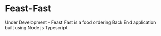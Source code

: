 # Feast-Fast
Under Development - Feast Fast is a food ordering Back End application built using Node js Typescript
